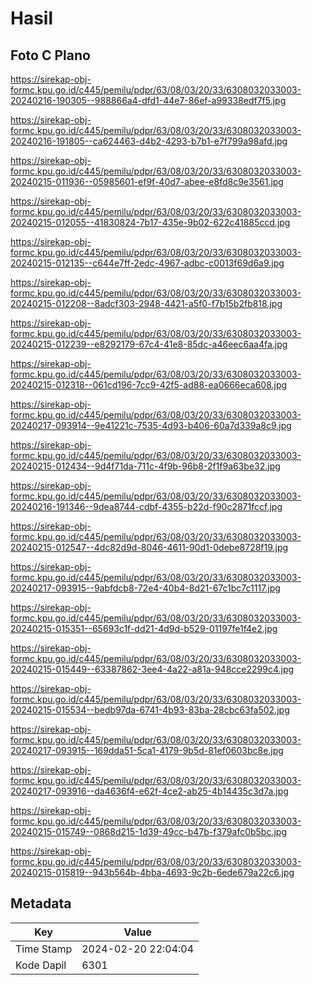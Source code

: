 # Hasil

## Foto C Plano

https://sirekap-obj-formc.kpu.go.id/c445/pemilu/pdpr/63/08/03/20/33/6308032033003-20240216-190305--988866a4-dfd1-44e7-86ef-a99338edf7f5.jpg

https://sirekap-obj-formc.kpu.go.id/c445/pemilu/pdpr/63/08/03/20/33/6308032033003-20240216-191805--ca624463-d4b2-4293-b7b1-e7f799a98afd.jpg

https://sirekap-obj-formc.kpu.go.id/c445/pemilu/pdpr/63/08/03/20/33/6308032033003-20240215-011936--05985601-ef9f-40d7-abee-e8fd8c9e3561.jpg

https://sirekap-obj-formc.kpu.go.id/c445/pemilu/pdpr/63/08/03/20/33/6308032033003-20240215-012055--41830824-7b17-435e-9b02-622c41885ccd.jpg

https://sirekap-obj-formc.kpu.go.id/c445/pemilu/pdpr/63/08/03/20/33/6308032033003-20240215-012135--c644e7ff-2edc-4967-adbc-c0013f69d6a9.jpg

https://sirekap-obj-formc.kpu.go.id/c445/pemilu/pdpr/63/08/03/20/33/6308032033003-20240215-012208--8adcf303-2948-4421-a5f0-f7b15b2fb818.jpg

https://sirekap-obj-formc.kpu.go.id/c445/pemilu/pdpr/63/08/03/20/33/6308032033003-20240215-012239--e8292179-67c4-41e8-85dc-a46eec6aa4fa.jpg

https://sirekap-obj-formc.kpu.go.id/c445/pemilu/pdpr/63/08/03/20/33/6308032033003-20240215-012318--061cd196-7cc9-42f5-ad88-ea0666eca608.jpg

https://sirekap-obj-formc.kpu.go.id/c445/pemilu/pdpr/63/08/03/20/33/6308032033003-20240217-093914--9e41221c-7535-4d93-b406-60a7d339a8c9.jpg

https://sirekap-obj-formc.kpu.go.id/c445/pemilu/pdpr/63/08/03/20/33/6308032033003-20240215-012434--9d4f71da-711c-4f9b-96b8-2f1f9a63be32.jpg

https://sirekap-obj-formc.kpu.go.id/c445/pemilu/pdpr/63/08/03/20/33/6308032033003-20240216-191346--9dea8744-cdbf-4355-b22d-f90c2871fccf.jpg

https://sirekap-obj-formc.kpu.go.id/c445/pemilu/pdpr/63/08/03/20/33/6308032033003-20240215-012547--4dc82d9d-8046-4611-90d1-0debe8728f19.jpg

https://sirekap-obj-formc.kpu.go.id/c445/pemilu/pdpr/63/08/03/20/33/6308032033003-20240217-093915--9abfdcb8-72e4-40b4-8d21-67c1bc7c1117.jpg

https://sirekap-obj-formc.kpu.go.id/c445/pemilu/pdpr/63/08/03/20/33/6308032033003-20240215-015351--65693c1f-dd21-4d9d-b529-01197fe1f4e2.jpg

https://sirekap-obj-formc.kpu.go.id/c445/pemilu/pdpr/63/08/03/20/33/6308032033003-20240215-015449--63387862-3ee4-4a22-a81a-948cce2299c4.jpg

https://sirekap-obj-formc.kpu.go.id/c445/pemilu/pdpr/63/08/03/20/33/6308032033003-20240215-015534--bedb97da-6741-4b93-83ba-28cbc63fa502.jpg

https://sirekap-obj-formc.kpu.go.id/c445/pemilu/pdpr/63/08/03/20/33/6308032033003-20240217-093915--169dda51-5ca1-4179-9b5d-81ef0603bc8e.jpg

https://sirekap-obj-formc.kpu.go.id/c445/pemilu/pdpr/63/08/03/20/33/6308032033003-20240217-093916--da4636f4-e62f-4ce2-ab25-4b14435c3d7a.jpg

https://sirekap-obj-formc.kpu.go.id/c445/pemilu/pdpr/63/08/03/20/33/6308032033003-20240215-015749--0868d215-1d39-49cc-b47b-f379afc0b5bc.jpg

https://sirekap-obj-formc.kpu.go.id/c445/pemilu/pdpr/63/08/03/20/33/6308032033003-20240215-015819--943b564b-4bba-4693-9c2b-6ede679a22c6.jpg


## Metadata

| Key        | Value               |
| ---------- | ------------------- |
| Time Stamp | 2024-02-20 22:04:04 |
| Kode Dapil | 6301                |



